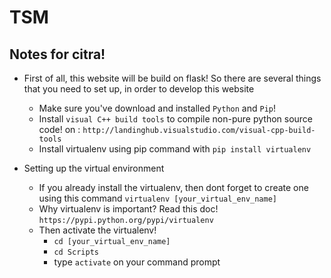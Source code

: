 # TSM

## Notes for citra!

- First of all, this website will be build on flask! So there are several things that you need to set up, in order to develop this website
	- Make sure you've download and installed `Python` and `Pip`! 
	- Install `visual C++ build tools` to compile non-pure python source code! on : `http://landinghub.visualstudio.com/visual-cpp-build-tools`
	- Install virtualenv using pip command with `pip install virtualenv`

- Setting up the virtual environment
	- If you already install the virtualenv, then dont forget to create one using this command `virtualenv [your_virtual_env_name]`
	- Why virtualenv is important? Read this doc! `https://pypi.python.org/pypi/virtualenv`
	- Then activate the virtualenv! 
		- `cd [your_virtual_env_name]`
		- `cd Scripts`
		- type `activate` on your command prompt